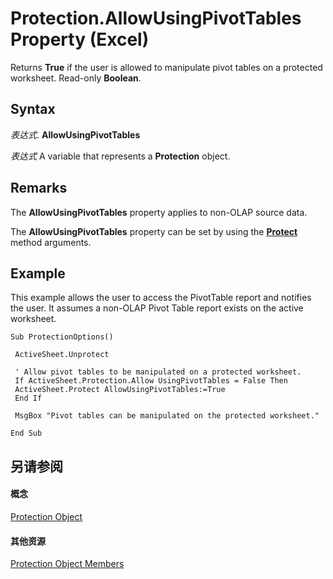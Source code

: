 
# Protection.AllowUsingPivotTables Property (Excel)

Returns  **True** if the user is allowed to manipulate pivot tables on a protected worksheet. Read-only **Boolean**.


## Syntax

 _表达式_. **AllowUsingPivotTables**

 _表达式_ A variable that represents a **Protection** object.


## Remarks

The  **AllowUsingPivotTables** property applies to non-OLAP source data.

The  **AllowUsingPivotTables** property can be set by using the **[Protect](ed517a80-eea9-4268-5fbc-69c659beac0e.md)** method arguments.


## Example

This example allows the user to access the PivotTable report and notifies the user. It assumes a non-OLAP Pivot Table report exists on the active worksheet.


```
Sub ProtectionOptions() 
 
 ActiveSheet.Unprotect 
 
 ' Allow pivot tables to be manipulated on a protected worksheet. 
 If ActiveSheet.Protection.Allow UsingPivotTables = False Then 
 ActiveSheet.Protect AllowUsingPivotTables:=True 
 End If 
 
 MsgBox "Pivot tables can be manipulated on the protected worksheet." 
 
End Sub
```


## 另请参阅


#### 概念


[Protection Object](dc13a9dd-bd19-daa2-5093-7182917d5bde.md)
#### 其他资源


[Protection Object Members](http://msdn.microsoft.com/library/c916b830-ed4c-3c9d-5cbd-245e32504076%28Office.15%29.aspx)
